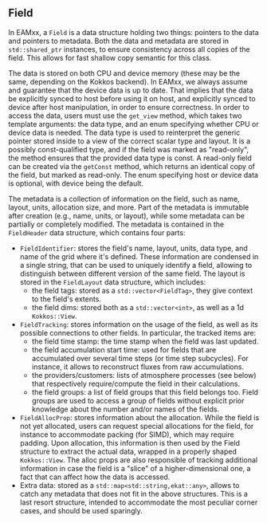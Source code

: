 ## Field

In EAMxx, a `Field` is a data structure holding two things: pointers to the data and pointers to metadata.
Both the data and metadata are stored in `std::shared_ptr` instances, to ensure consistency across all copies
of the field. This allows for fast shallow copy semantic for this class.

The data is stored on both CPU and device memory (these may be the same, depending on the Kokkos
backend). In EAMxx, we always assume and guarantee that the device data is up to date. That implies that the data
be explicitly synced to host before using it on host, and explicitly synced to device after host manipulation,
in order to ensure correctness. In order to access the data, users must use the `get_view` method, which takes
two template arguments: the data type, and an enum specifying whether CPU or device data is needed. The data
type is used to reinterpret the generic pointer stored inside to a view of the correct scalar type and layout.
It is a possibly const-qualified type, and if the field was marked as "read-only", the method ensures that the
provided data type is const. A read-only field can be created via the `getConst` method, which returns an
identical copy of the field, but marked as read-only. The enum specifying host or device data is optional,
with device being the default.

The metadata is a collection of information on the field, such as name, layout, units, allocation size, and more.
Part of the metadata is immutable after creation (e.g., name, units, or layout), while some metadata can be
partially or completely modified. The metadata is contained in the `FieldHeader` data structure, which contains
four parts:

* `FieldIdentifier`: stores the field's name, layout, units, data type, and name of the grid where it's defined.
  These information are condensed in a single string, that can be used to uniquely identify a field,
  allowing to distinguish between different version of the same field. The layout is stored in the `FieldLayout`
  data structure, which includes:
    * the field tags: stored as a `std::vector<FieldTag>`, they give context to the field's extents.
    * the field dims: stored both as a `std::vector<int>`, as well as a 1d `Kokkos::View`.
* `FieldTracking`: stores information on the usage of the field, as well as its possible connections to other
  fields. In particular, the tracked items are:
    * the field time stamp: the time stamp when the field was last updated.
    * the field accumulation start time: used for fields that are accumulated over several time steps
      (or time step subcycles). For instance, it allows to reconstruct fluxes from raw accumulations.
    * the providers/customers: lists of atmosphere processes (see below) that respectively require/compute
      the field in their calculations.
    * the field groups: a list of field groups that this field belongs too. Field groups are used to access
      a group of fields without explicit prior knowledge about the number and/or names of the fields.
* `FieldAllocProp`: stores information about the allocation. While the field is not yet allocated, users can
  request special allocations for the field, for instance to accommodate packing (for SIMD), which may
  require padding. Upon allocation, this information is then used by the Field structure to extract the
  actual data, wrapped in a properly shaped `Kokkos::View`. The alloc props are also responsible of tracking
  additional information in case the field is a "slice" of a higher-dimensional one, a fact that can affect
  how the data is accessed.
* Extra data: stored as a `std::map<std::string,ekat::any>`, allows to catch any metadata that does not fit
  in the above structures. This is a last resort structure, intended to accommodate the most peculiar
  corner cases, and should be used sparingly.
